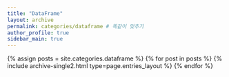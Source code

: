 ```yaml
---
title: "DataFrame"
layout: archive
permalink: categories/dataframe # 똑같이 맞추기
author_profile: true
sidebar_main: true
---
```




{% assign posts = site.categories.dataframe %}
{% for post in posts %} {% include archive-single2.html type=page.entries_layout %} {% endfor %}